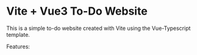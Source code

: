 # Vite + Vue3 To-Do Website

This is a simple to-do website created with Vite using the Vue-Typescript template.


Features:




